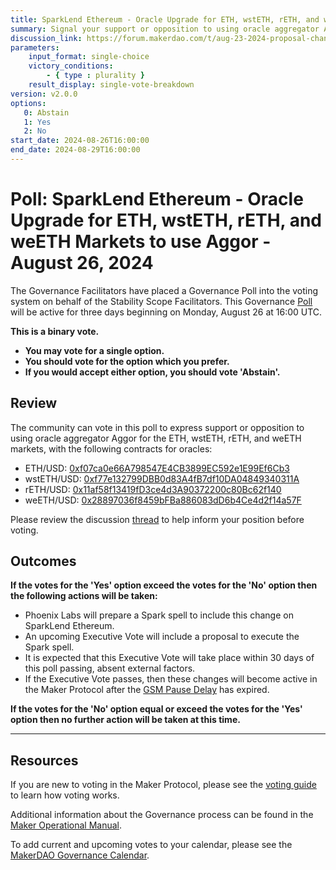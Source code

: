 ```yaml
---
title: SparkLend Ethereum - Oracle Upgrade for ETH, wstETH, rETH, and weETH Markets to use Aggor - August 26, 2024
summary: Signal your support or opposition to using oracle aggregator Aggor for ETH, wstETH, rETH, and weETH markets.
discussion_link: https://forum.makerdao.com/t/aug-23-2024-proposal-changes-to-spark-for-upcoming-spell/24940
parameters:
    input_format: single-choice
    victory_conditions:
        - { type : plurality }
    result_display: single-vote-breakdown
version: v2.0.0
options:
   0: Abstain
   1: Yes
   2: No
start_date: 2024-08-26T16:00:00
end_date: 2024-08-29T16:00:00
---
```

# Poll: SparkLend Ethereum - Oracle Upgrade for ETH, wstETH, rETH, and weETH Markets to use Aggor - August 26, 2024

The Governance Facilitators have placed a Governance Poll into the voting system on behalf of the Stability Scope Facilitators. This Governance [Poll](https://manual.makerdao.com/governance/governance-cycle/weekly-governance-cycle#weekly-governance-cycle-definitions-mip16c1) will be active for three days beginning on Monday, August 26 at 16:00 UTC.

**This is a binary vote.**

- **You may vote for a single option.**
- **You should vote for the option which you prefer.**
- **If you would accept either option, you should vote 'Abstain'.**

## Review

The community can vote in this poll to express support or opposition to using oracle aggregator Aggor for the ETH, wstETH, rETH, and weETH markets, with the following contracts for oracles:

- ETH/USD: [0xf07ca0e66A798547E4CB3899EC592e1E99Ef6Cb3](https://etherscan.io/address/0xf07ca0e66A798547E4CB3899EC592e1E99Ef6Cb3)
- wstETH/USD: [0xf77e132799DBB0d83A4fB7df10DA04849340311A](https://etherscan.io/address/0xf77e132799DBB0d83A4fB7df10DA04849340311A)
- rETH/USD: [0x11af58f13419fD3ce4d3A90372200c80Bc62f140](https://etherscan.io/address/0x11af58f13419fD3ce4d3A90372200c80Bc62f140)
- weETH/USD: [0x28897036f8459bFBa886083dD6b4Ce4d2f14a57F](https://etherscan.io/address/0x28897036f8459bFBa886083dD6b4Ce4d2f14a57F)

Please review the discussion [thread](https://forum.makerdao.com/t/aug-23-2024-proposal-changes-to-spark-for-upcoming-spell/24940) to help inform your position before voting.

## Outcomes

**If the votes for the 'Yes' option exceed the votes for the 'No' option then the following actions will be taken:**

- Phoenix Labs will prepare a Spark spell to include this change on SparkLend Ethereum.
- An upcoming Executive Vote will include a proposal to execute the Spark spell.
- It is expected that this Executive Vote will take place within 30 days of this poll passing, absent external factors.
- If the Executive Vote passes, then these changes will become active in the Maker Protocol after the [GSM Pause Delay](https://manual.makerdao.com/parameter-index/core/param-gsm-pause-delay) has expired.

**If the votes for the 'No' option equal or exceed the votes for the 'Yes' option then no further action will be taken at this time.**

---

## Resources

If you are new to voting in the Maker Protocol, please see the [voting guide](https://manual.makerdao.com/governance/voting-in-makerdao/on-chain-governance) to learn how voting works.

Additional information about the Governance process can be found in the [Maker Operational Manual](https://manual.makerdao.com).

To add current and upcoming votes to your calendar, please see the [MakerDAO Governance Calendar](https://manual.makerdao.com/makerdao/calendars/governance-calendar).
